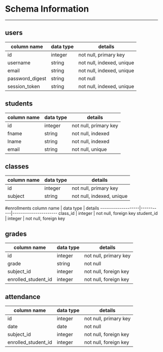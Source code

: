 # Schema Information
___

## users
column name     | data type | details
----------------|-----------|-----------------------
id              | integer   | not null, primary key
username        | string    | not null, indexed, unique
email           | string    | not null, indexed, unique
password_digest | string    | not null
session_token   | string    | not null, indexed, unique

## students
column name     | data type | details
----------------|-----------|-----------------------
id              | integer   | not null, primary key
fname           | string    | not null, indexed
lname           | string    | not null, indexed
email           | string    | not null, unique

## classes
column name         | data type | details
--------------------|-----------|-----------------------
id                  | integer   | not null, primary key
subject             | string    | not null, indexed, unique

#enrollments
column name         | data type | details
--------------------|-----------|-----------------------
class_id            | integer   | not null, foreign key
student_id          | integer   | not null, foreign key

## grades
column name         | data type | details
--------------------|-----------|-----------------------
id                  | integer   | not null, primary key
grade               | string    | not null
subject_id          | integer   | not null, foreign key
enrolled_student_id | integer   | not null, foreign key

## attendance
column name         | data type | details
--------------------|-----------|-----------------------
id                  | integer   | not null, primary key
date                | date      | not null
subject_id          | integer   | not null, foreign key
enrolled_student_id | integer   | not null, foreign key
